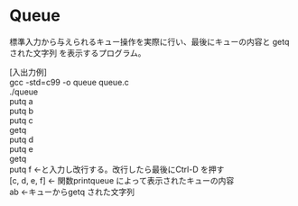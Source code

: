 # Queue
標準入力から与えられるキュー操作を実際に行い、最後にキューの内容と getq された文字列 を表示するプログラム。  
  
[入出力例]    
gcc -std=c99 -o queue queue.c  
./queue  
putq a  
putq b  
putq c  
getq  
putq d  
putq e    
getq  
putq f  ←と入力し改行する。改行したら最後にCtrl-D を押す  
[c, d, e, f] ← 関数printqueue によって表示されたキューの内容    
ab ←キューからgetq された文字列  
